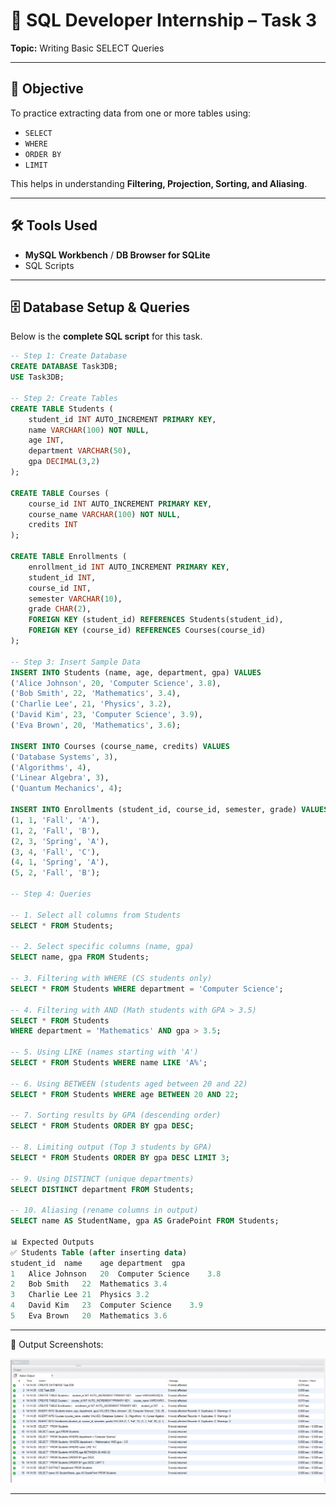 # 📌 SQL Developer Internship – Task 3
**Topic:** Writing Basic SELECT Queries  

---

## 🎯 Objective  
To practice extracting data from one or more tables using:
- `SELECT`
- `WHERE`
- `ORDER BY`
- `LIMIT`

This helps in understanding **Filtering, Projection, Sorting, and Aliasing**.

---

## 🛠 Tools Used  
- **MySQL Workbench** / **DB Browser for SQLite**  
- SQL Scripts  

---

## 🗄 Database Setup & Queries  

Below is the **complete SQL script** for this task.  

```sql
-- Step 1: Create Database
CREATE DATABASE Task3DB;
USE Task3DB;

-- Step 2: Create Tables
CREATE TABLE Students (
    student_id INT AUTO_INCREMENT PRIMARY KEY,
    name VARCHAR(100) NOT NULL,
    age INT,
    department VARCHAR(50),
    gpa DECIMAL(3,2)
);

CREATE TABLE Courses (
    course_id INT AUTO_INCREMENT PRIMARY KEY,
    course_name VARCHAR(100) NOT NULL,
    credits INT
);

CREATE TABLE Enrollments (
    enrollment_id INT AUTO_INCREMENT PRIMARY KEY,
    student_id INT,
    course_id INT,
    semester VARCHAR(10),
    grade CHAR(2),
    FOREIGN KEY (student_id) REFERENCES Students(student_id),
    FOREIGN KEY (course_id) REFERENCES Courses(course_id)
);

-- Step 3: Insert Sample Data
INSERT INTO Students (name, age, department, gpa) VALUES
('Alice Johnson', 20, 'Computer Science', 3.8),
('Bob Smith', 22, 'Mathematics', 3.4),
('Charlie Lee', 21, 'Physics', 3.2),
('David Kim', 23, 'Computer Science', 3.9),
('Eva Brown', 20, 'Mathematics', 3.6);

INSERT INTO Courses (course_name, credits) VALUES
('Database Systems', 3),
('Algorithms', 4),
('Linear Algebra', 3),
('Quantum Mechanics', 4);

INSERT INTO Enrollments (student_id, course_id, semester, grade) VALUES
(1, 1, 'Fall', 'A'),
(1, 2, 'Fall', 'B'),
(2, 3, 'Spring', 'A'),
(3, 4, 'Fall', 'C'),
(4, 1, 'Spring', 'A'),
(5, 2, 'Fall', 'B');

-- Step 4: Queries

-- 1. Select all columns from Students
SELECT * FROM Students;

-- 2. Select specific columns (name, gpa)
SELECT name, gpa FROM Students;

-- 3. Filtering with WHERE (CS students only)
SELECT * FROM Students WHERE department = 'Computer Science';

-- 4. Filtering with AND (Math students with GPA > 3.5)
SELECT * FROM Students 
WHERE department = 'Mathematics' AND gpa > 3.5;

-- 5. Using LIKE (names starting with 'A')
SELECT * FROM Students WHERE name LIKE 'A%';

-- 6. Using BETWEEN (students aged between 20 and 22)
SELECT * FROM Students WHERE age BETWEEN 20 AND 22;

-- 7. Sorting results by GPA (descending order)
SELECT * FROM Students ORDER BY gpa DESC;

-- 8. Limiting output (Top 3 students by GPA)
SELECT * FROM Students ORDER BY gpa DESC LIMIT 3;

-- 9. Using DISTINCT (unique departments)
SELECT DISTINCT department FROM Students;

-- 10. Aliasing (rename columns in output)
SELECT name AS StudentName, gpa AS GradePoint FROM Students;

📊 Expected Outputs
✅ Students Table (after inserting data)
student_id	name	age	department	gpa
1	Alice Johnson	20	Computer Science	3.8
2	Bob Smith	22	Mathematics	3.4
3	Charlie Lee	21	Physics	3.2
4	David Kim	23	Computer Science	3.9
5	Eva Brown	20	Mathematics	3.6

```
---

📸 Output Screenshots:  

![Output Screenshot](output.png)

---

